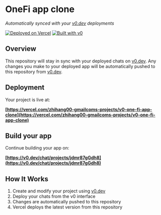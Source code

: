 # OneFi app clone

*Automatically synced with your [v0.dev](https://v0.dev) deployments*

[![Deployed on Vercel](https://img.shields.io/badge/Deployed%20on-Vercel-black?style=for-the-badge&logo=vercel)](https://vercel.com/zhihang00-gmailcoms-projects/v0-one-fi-app-clone)
[![Built with v0](https://img.shields.io/badge/Built%20with-v0.dev-black?style=for-the-badge)](https://v0.dev/chat/projects/jdmr87gGdh8)

## Overview

This repository will stay in sync with your deployed chats on [v0.dev](https://v0.dev).
Any changes you make to your deployed app will be automatically pushed to this repository from [v0.dev](https://v0.dev).

## Deployment

Your project is live at:

**[https://vercel.com/zhihang00-gmailcoms-projects/v0-one-fi-app-clone](https://vercel.com/zhihang00-gmailcoms-projects/v0-one-fi-app-clone)**

## Build your app

Continue building your app on:

**[https://v0.dev/chat/projects/jdmr87gGdh8](https://v0.dev/chat/projects/jdmr87gGdh8)**

## How It Works

1. Create and modify your project using [v0.dev](https://v0.dev)
2. Deploy your chats from the v0 interface
3. Changes are automatically pushed to this repository
4. Vercel deploys the latest version from this repository